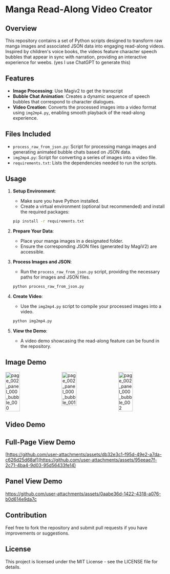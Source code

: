 # Manga Read-Along Video Creator

## Overview

This repository contains a set of Python scripts designed to transform raw manga images and associated JSON data into engaging read-along videos. Inspired by children's voice books, the videos feature character speech bubbles that appear in sync with narration, providing an interactive experience for weebs. (yes I use ChatGPT to generate this)

## Features

- **Image Processing**: Use Magiv2 to get the transcript
- **Bubble Chat Animation**: Creates a dynamic sequence of speech bubbles that correspond to character dialogues.
- **Video Creation**: Converts the processed images into a video format using `img2mp4.py`, enabling smooth playback of the read-along experience.

## Files Included

- `process_raw_from_json.py`: Script for processing manga images and generating animated bubble chats based on JSON data.
- `img2mp4.py`: Script for converting a series of images into a video file.
- `requirements.txt`: Lists the dependencies needed to run the scripts.

## Usage

1. **Setup Environment**: 
   - Make sure you have Python installed.
   - Create a virtual environment (optional but recommended) and install the required packages:

   ```bash
   pip install -r requirements.txt
   ```

2.  **Prepare Your Data**:
    
    *   Place your manga images in a designated folder.
    *   Ensure the corresponding JSON files (generated by MagiV2) are accessible.
3.  **Process Images and JSON**:
    
    *   Run the `process_raw_from_json.py` script, providing the necessary paths for images and JSON files.
    
    ```bash
    python process_raw_from_json.py
    ```
    
4.  **Create Video**:
    
    *   Use the `img2mp4.py` script to compile your processed images into a video.
    
    ```bash
    python img2mp4.py
    ```
    
5.  **View the Demo**:
    
    *   A video demo showcasing the read-along feature can be found in the repository.

Image Demo
----------

<div style="display: flex; justify-content: space-between;">
    <img src="https://github.com/user-attachments/assets/94ca1f19-74f9-4339-8325-b5caf5e63c55" alt="page_002_panel_000_bubble_000" style="width: 30%;"/>
    <img src="https://github.com/user-attachments/assets/8c2132b2-2972-46b3-ae35-c350fac6f079" alt="page_002_panel_000_bubble_001" style="width: 30%;"/>
    <img src="https://github.com/user-attachments/assets/b841dfbe-bf93-4258-9a14-09d9d7bd366c" alt="page_002_panel_000_bubble_002" style="width: 30%;"/>
</div>



Video Demo
----------

## Full-Page View Demo

[https://github.com/user-attachments/assets/db32e3c1-f95d-49e2-a7da-c626d25d68af](https://github.com/user-attachments/assets/95eeae7f-2c71-4ba4-9d03-95d56433fe14)


## Panel View Demo

https://github.com/user-attachments/assets/0aabe36d-1422-4318-a076-b0d614e9da7c


Contribution
------------

Feel free to fork the repository and submit pull requests if you have improvements or suggestions.

License
-------

This project is licensed under the MIT License - see the LICENSE file for details.
